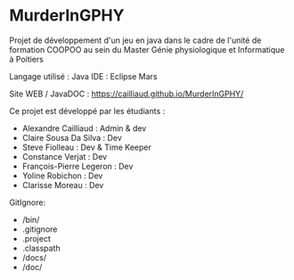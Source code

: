 # MurderInGPHY
Projet de développement d'un jeu en java dans le cadre de l'unité de formation COOPOO au sein du Master Génie physiologique et Informatique à Poitiers

Langage utilisé : Java IDE : Eclipse Mars

Site WEB / JavaDOC : https://cailliaud.github.io/MurderInGPHY/

Ce projet est développé par les étudiants :

- Alexandre Cailliaud : Admin & dev
- Claire Sousa Da Silva : Dev
- Steve Fiolleau : Dev & Time Keeper
- Constance Verjat : Dev
- François-Pierre Legeron : Dev
- Yoline Robichon : Dev
- Clarisse Moreau : Dev

GitIgnore:
- /bin/
- .gitignore
- .project
- .classpath
- /docs/
- /doc/
